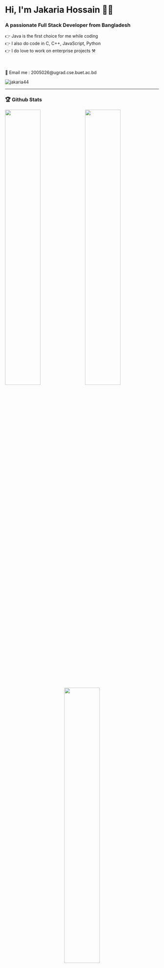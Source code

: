 <br />


# Hi, I'm Jakaria Hossain 🙋‍♂

<h3 align="left">A passionate Full Stack Developer from Bangladesh</h3>

👉 Java is the first choice for me while coding </br>
👉 I also do code in C, C++, JavaScript, Python </br>
👉 I do love to work on enterprise projects ⚒ </br>

<br/>
<br/>
📧 Email me : 2005026@ugrad.cse.buet.ac.bd
</br>

<p align="left"> <img src="https://komarev.com/ghpvc/?username=jakaria44&label=Profile%20views&color=0e75b6&style=flat" alt="jakaria44" /> </p>

---

### 🏆 Github Stats

  <img  src="https://github-readme-stats.vercel.app/api?username=Jakaria44&show_icons=true&hide_border=true&theme=dark" width="48%" align="right" >
  <img  src="https://github-readme-streak-stats.herokuapp.com/?user=Jakaria44&theme=dark&show_icons=true&hide_border=true" width="48%" >

  <p align="center">
    <img src = "https://github-readme-stats.vercel.app/api/top-langs/?username=Jakaria44&theme=dark&show_icons=true&hide_border=true&layout=compact" width="48%"/>
  </p>

---

![Metrics](https://metrics.lecoq.io/jakaria44?template=classic&achievements=1&repositories=1&isocalendar=1&base=header%2C%20activity%2C%20community%2C%20repositories%2C%20metadata&base.indepth=false&base.hireable=false&base.skip=false&repositories.batch=100&repositories.forks=false&repositories.affiliations=owner&isocalendar=false&isocalendar.duration=full-year&repositories=false&repositories.pinned=2&repositories.starred=0&repositories.random=0&repositories.order=featured%2C%20pinned%2C%20starred%2C%20random&achievements=false&achievements.threshold=C&achievements.secrets=true&achievements.display=detailed&achievements.limit=0&config.timezone=Asia%2FDhaka)

### 📫 Let's Connect

Feel free to reach out to me through [LinkedIn](https://www.facebook.com/jakaria.hossain.359126) or [Twitter](https://twitter.com/Jakaria1A). I'm always excited to connect with fellow developers and tech enthusiasts.

### 📚 Check Out My Work

Explore my GitHub repositories to see some of my projects and contributions. If you find something interesting, don't forget to star and fork the repositories!

### 🌟 Thank You

Thanks for visiting my GitHub profile. If you have any questions or want to collaborate on a project, feel free to reach out. Let's build something amazing together! 😄

---
